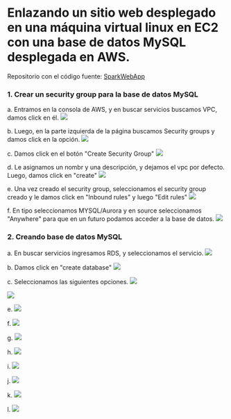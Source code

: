 # Enlazando un sitio web desplegado en una máquina virtual linux en EC2 con una base de datos MySQL desplegada en AWS.

Repositorio con el código fuente: [SparkWebApp](https://github.com/jcamilovelandiab/SparkWebAppMySQL-AWS)

### 1. Crear un security group para la base de datos MySQL

a. Entramos en la consola de AWS, y en buscar servicios buscamos VPC, damos click en él.
![](https://github.com/jcamilovelandiab/ArchitecturalPatternsAWS/blob/master/EC2-MySQL/images/ec2-mysql1.png)

b. Luego, en la parte izquierda de la página buscamos Security groups y damos click en la opción.
![](https://github.com/jcamilovelandiab/ArchitecturalPatternsAWS/blob/master/EC2-MySQL/images/ec2-mysql2.png)

c. Damos click en el botón "Create Security Group"
![](https://github.com/jcamilovelandiab/ArchitecturalPatternsAWS/blob/master/EC2-MySQL/images/ec2-mysql3.png)

d. Le asignamos un nombr y una descripción, y dejamos el vpc por defecto. Luego, damos click en "create"
![](https://github.com/jcamilovelandiab/ArchitecturalPatternsAWS/blob/master/EC2-MySQL/images/ec2-mysql4.PNG)

e. Una vez creado el security group, seleccionamos el security group creado y le damos click en "Inbound rules" y luego "Edit rules"
![](https://github.com/jcamilovelandiab/ArchitecturalPatternsAWS/blob/master/EC2-MySQL/images/ec2-mysql5.png)

f. En tipo seleccionamos MYSQL/Aurora y en source seleccionamos "Anywhere" para que en un futuro podamos acceder a la base de datos.
![](https://github.com/jcamilovelandiab/ArchitecturalPatternsAWS/blob/master/EC2-MySQL/images/ec2-mysql6.PNG)



### 2. Creando base de datos MySQL

a. En buscar servicios ingresamos RDS, y seleccionamos el servicio.
![](https://github.com/jcamilovelandiab/ArchitecturalPatternsAWS/blob/master/EC2-MySQL/images/ec2-mysql7.png)

b. Damos click en "create database"
![](https://github.com/jcamilovelandiab/ArchitecturalPatternsAWS/blob/master/EC2-MySQL/images/ec2-mysql8.png)

c. Seleccionamos las siguientes opciones.
![](https://github.com/jcamilovelandiab/ArchitecturalPatternsAWS/blob/master/EC2-MySQL/images/ec2-mysql9.PNG)


![](https://github.com/jcamilovelandiab/ArchitecturalPatternsAWS/blob/master/EC2-MySQL/images/ec2-mysql10.PNG)

e.
![](https://github.com/jcamilovelandiab/ArchitecturalPatternsAWS/blob/master/EC2-MySQL/images/ec2-mysql11.PNG)

f.
![](https://github.com/jcamilovelandiab/ArchitecturalPatternsAWS/blob/master/EC2-MySQL/images/ec2-mysql12.PNG)

g.
![](https://github.com/jcamilovelandiab/ArchitecturalPatternsAWS/blob/master/EC2-MySQL/images/ec2-mysql13.PNG)

h.
![](https://github.com/jcamilovelandiab/ArchitecturalPatternsAWS/blob/master/EC2-MySQL/images/ec2-mysql14.PNG)

i.
![](https://github.com/jcamilovelandiab/ArchitecturalPatternsAWS/blob/master/EC2-MySQL/images/ec2-mysql15.png)

j.
![](https://github.com/jcamilovelandiab/ArchitecturalPatternsAWS/blob/master/EC2-MySQL/images/ec2-mysql16.PNG)

k.
![](https://github.com/jcamilovelandiab/ArchitecturalPatternsAWS/blob/master/EC2-MySQL/images/ec2-mysql17.PNG)

l.
![](https://github.com/jcamilovelandiab/ArchitecturalPatternsAWS/blob/master/EC2-MySQL/images/ec2-mysql18.PNG)
